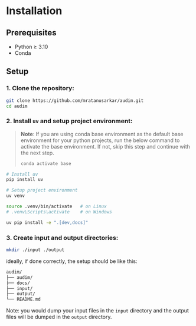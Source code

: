 # Installation

## Prerequisites

- Python ≥ 3.10
- Conda

## Setup

### 1. Clone the repository:

```bash
git clone https://github.com/mratanusarkar/audim.git
cd audim
```

### 2. Install `uv` and setup project environment:

> **Note**: If you are using conda base environment as the default base environment for your python projects, run the below command to activate the base environment. If not, skip this step and continue with the next step.
>
> ```bash
> conda activate base
> ```

```bash
# Install uv
pip install uv

# Setup project environment
uv venv

source .venv/bin/activate   # on Linux
# .venv\Scripts\activate    # on Windows

uv pip install -e ".[dev,docs]"
```

### 3. Create input and output directories:

```bash
mkdir ./input ./output
```

ideally, if done correctly, the setup should be like this:

```bash
audim/
├── audim/
├── docs/
├── input/
├── output/
└── README.md
```

Note: you would dump your input files in the `input` directory and the output files will be dumped in the `output` directory.
